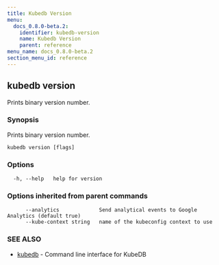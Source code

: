 ```yaml
---
title: Kubedb Version
menu:
  docs_0.8.0-beta.2:
    identifier: kubedb-version
    name: Kubedb Version
    parent: reference
menu_name: docs_0.8.0-beta.2
section_menu_id: reference
---
```


## kubedb version

Prints binary version number.

### Synopsis

Prints binary version number.

```
kubedb version [flags]
```

### Options

```
  -h, --help   help for version
```

### Options inherited from parent commands

```
      --analytics             Send analytical events to Google Analytics (default true)
      --kube-context string   name of the kubeconfig context to use
```

### SEE ALSO

* [kubedb](/docs/0.8.0-beta.2/reference/kubedb)	 - Command line interface for KubeDB

